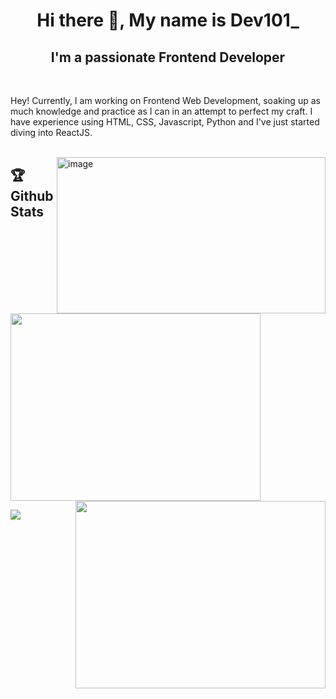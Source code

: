 <h1 align="center"> Hi there 👋, My name is Dev101_ </h1>
<h2 align="center"> I'm a passionate Frontend Developer </h2>
<br>

Hey! Currently, I am working on Frontend Web Development, soaking up as much knowledge and practice as I can in an attempt to perfect my craft. I have experience using HTML, CSS, Javascript, Python and I've just started diving into ReactJS.
<br><br>

<!--
<img align="right" src ="https://thumbs.dreamstime.com/b/vector-female-programmer-software-engineer-coding-desktop-isometric-193608287.jpg" alt="image" width="350" height="250"/>  -->

<img align="right" src ="10_coding_dribble.gif" alt="image" width="430" height="250"/>

## 🏆 Github Stats

<p align="left">
<img height="300px" width="400px" src="https://github-readme-stats.vercel.app/api/top-langs/?username=Sumandeep-kaur&theme=synthwave">
<img align="right" height="300px" width="400px" src="https://github-readme-streak-stats.herokuapp.com/?user=Sumandeep-kaur&theme=synthwave">
</p>
<img src="https://activity-graph.herokuapp.com/graph?username=GitCat12&bg_color=2B213A&color=E5289E&line=DA5B0B&point=E1E8EB">
